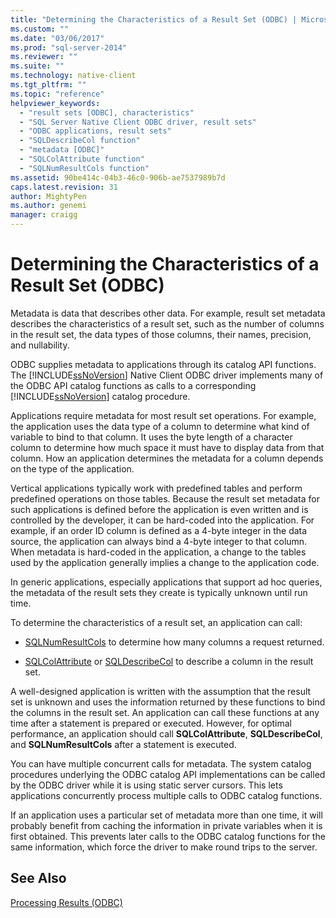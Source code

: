 ```yaml
---
title: "Determining the Characteristics of a Result Set (ODBC) | Microsoft Docs"
ms.custom: ""
ms.date: "03/06/2017"
ms.prod: "sql-server-2014"
ms.reviewer: ""
ms.suite: ""
ms.technology: native-client
ms.tgt_pltfrm: ""
ms.topic: "reference"
helpviewer_keywords: 
  - "result sets [ODBC], characteristics"
  - "SQL Server Native Client ODBC driver, result sets"
  - "ODBC applications, result sets"
  - "SQLDescribeCol function"
  - "metadata [ODBC]"
  - "SQLColAttribute function"
  - "SQLNumResultCols function"
ms.assetid: 90be414c-04b3-46c0-906b-ae7537989b7d
caps.latest.revision: 31
author: MightyPen
ms.author: genemi
manager: craigg
---
```

# Determining the Characteristics of a Result Set (ODBC)
  Metadata is data that describes other data. For example, result set metadata describes the characteristics of a result set, such as the number of columns in the result set, the data types of those columns, their names, precision, and nullability.  
  
 ODBC supplies metadata to applications through its catalog API functions. The [!INCLUDE[ssNoVersion](../../includes/ssnoversion-md.md)] Native Client ODBC driver implements many of the ODBC API catalog functions as calls to a corresponding [!INCLUDE[ssNoVersion](../../includes/ssnoversion-md.md)] catalog procedure.  
  
 Applications require metadata for most result set operations. For example, the application uses the data type of a column to determine what kind of variable to bind to that column. It uses the byte length of a character column to determine how much space it must have to display data from that column. How an application determines the metadata for a column depends on the type of the application.  
  
 Vertical applications typically work with predefined tables and perform predefined operations on those tables. Because the result set metadata for such applications is defined before the application is even written and is controlled by the developer, it can be hard-coded into the application. For example, if an order ID column is defined as a 4-byte integer in the data source, the application can always bind a 4-byte integer to that column. When metadata is hard-coded in the application, a change to the tables used by the application generally implies a change to the application code.  
  
 In generic applications, especially applications that support ad hoc queries, the metadata of the result sets they create is typically unknown until run time.  
  
 To determine the characteristics of a result set, an application can call:  
  
-   [SQLNumResultCols](../native-client-odbc-api/sqlnumresultcols.md) to determine how many columns a request returned.  
  
-   [SQLColAttribute](../native-client-odbc-api/sqlcolattribute.md) or [SQLDescribeCol](../native-client-odbc-api/sqldescribecol.md) to describe a column in the result set.  
  
 A well-designed application is written with the assumption that the result set is unknown and uses the information returned by these functions to bind the columns in the result set. An application can call these functions at any time after a statement is prepared or executed. However, for optimal performance, an application should call **SQLColAttribute**, **SQLDescribeCol**, and **SQLNumResultCols** after a statement is executed.  
  
 You can have multiple concurrent calls for metadata. The system catalog procedures underlying the ODBC catalog API implementations can be called by the ODBC driver while it is using static server cursors. This lets applications concurrently process multiple calls to ODBC catalog functions.  
  
 If an application uses a particular set of metadata more than one time, it will probably benefit from caching the information in private variables when it is first obtained. This prevents later calls to the ODBC catalog functions for the same information, which force the driver to make round trips to the server.  
  
## See Also  
 [Processing Results &#40;ODBC&#41;](processing-results-odbc.md)  
  
  
